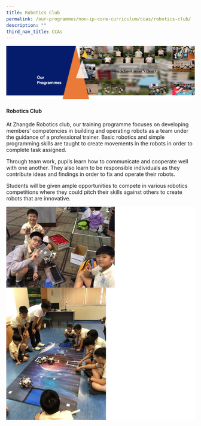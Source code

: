 ```yaml
---
title: Robotics Club
permalink: /our-programmes/non-ip-core-curriculum/ccas/robotics-club/
description: ""
third_nav_title: CCAs
---
```

<img src="/images/OurProgrammes1.png">
<h4><strong>Robotics Club</strong></h4>
<p>At Zhangde Robotics club, our training programme focuses on developing members&rsquo; competencies in building and operating robots as a team under the guidance of a professional trainer. Basic robotics and simple programming skills are taught to create movements in the robots in order to complete task assigned.</p>
<p>Through team work, pupils learn how to communicate and cooperate well with one another. They also learn to be responsible individuals as they contribute ideas and findings in order to fix and operate their robots.</p>
<p>Students will be given ample opportunities to compete in various robotics competitions where they could pitch their skills against others to create robots that are innovative.</p>
<img src="/images/Robotics%20Club.png">
